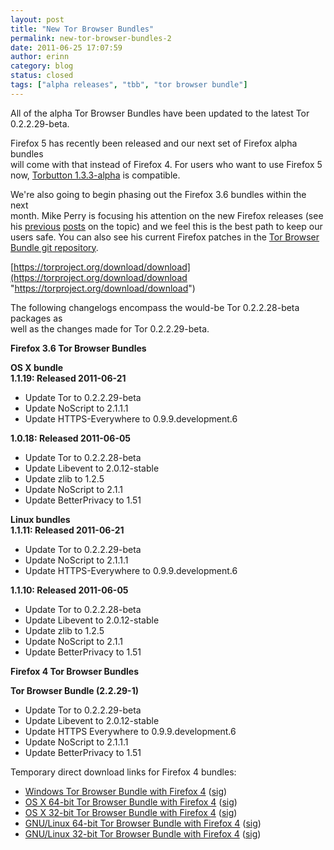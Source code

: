 ```yaml
---
layout: post
title: "New Tor Browser Bundles"
permalink: new-tor-browser-bundles-2
date: 2011-06-25 17:07:59
author: erinn
category: blog
status: closed
tags: ["alpha releases", "tbb", "tor browser bundle"]
---
```


All of the alpha Tor Browser Bundles have been updated to the latest Tor 0.2.2.29-beta.

Firefox 5 has recently been released and our next set of Firefox alpha bundles  
 will come with that instead of Firefox 4. For users who want to use Firefox 5  
 now, [Torbutton 1.3.3-alpha](https://www.torproject.org/torbutton/) is compatible.

We're also going to begin phasing out the Firefox 3.6 bundles within the next  
 month. Mike Perry is focusing his attention on the new Firefox releases (see  
 his [previous](https://blog.torproject.org/blog/toggle-or-not-toggle-end%20torbutton) [posts](http://blog.torproject.org/blog/improving-private-browsing-modes-do-not-track-vs-real-privacy-design) on the topic) and we feel this is the best path to keep our users safe. You can also see his current Firefox patches in the [Tor Browser Bundle git repository](https://gitweb.torproject.org/torbrowser.git/tree/refs/heads/maint-2.2:/src/current-patches).

[https://torproject.org/download/download](https://torproject.org/download/download "https://torproject.org/download/download")

The following changelogs encompass the would-be Tor 0.2.2.28-beta packages as  
 well as the changes made for Tor 0.2.2.29-beta.

**Firefox 3.6 Tor Browser Bundles**

**OS X bundle**  
 **1.1.19: Released 2011-06-21**

-   Update Tor to 0.2.2.29-beta
-   Update NoScript to 2.1.1.1
-   Update HTTPS-Everywhere to 0.9.9.development.6

**1.0.18: Released 2011-06-05**

-   Update Tor to 0.2.2.28-beta
-   Update Libevent to 2.0.12-stable
-   Update zlib to 1.2.5
-   Update NoScript to 2.1.1
-   Update BetterPrivacy to 1.51

**Linux bundles**  
 **1.1.11: Released 2011-06-21**

-   Update Tor to 0.2.2.29-beta
-   Update NoScript to 2.1.1.1
-   Update HTTPS-Everywhere to 0.9.9.development.6

**1.1.10: Released 2011-06-05**

-   Update Tor to 0.2.2.28-beta
-   Update Libevent to 2.0.12-stable
-   Update zlib to 1.2.5
-   Update NoScript to 2.1.1
-   Update BetterPrivacy to 1.51

**Firefox 4 Tor Browser Bundles**

**Tor Browser Bundle (2.2.29-1)**

-   Update Tor to 0.2.2.29-beta
-   Update Libevent to 2.0.12-stable
-   Update HTTPS Everywhere to 0.9.9.development.6
-   Update NoScript to 2.1.1.1
-   Update BetterPrivacy to 1.51

Temporary direct download links for Firefox 4 bundles:

-   [Windows Tor Browser Bundle with Firefox 4](https://torproject.org/dist/torbrowser/tor-browser-2.2.29-1-alpha_en-US.exe) ([sig](https://torproject.org/dist/torbrowser/tor-browser-2.2.29-1-alpha_en-US.ex.asc))
-   [OS X 64-bit Tor Browser Bundle with Firefox 4](https://torproject.org/dist/torbrowser/osx/TorBrowser-2.2.29-1-alpha-osx-x86_64-en-US.zip) ([sig](https://torproject.org/dist/torbrowser/osx/TorBrowser-2.2.29-1-alpha-osx-x86_64-en-US.zip.asc))
-   [OS X 32-bit Tor Browser Bundle with Firefox 4](https://torproject.org/dist/torbrowser/osx/TorBrowser-2.2.29-1-alpha-osx-i386-en-US.zip) ([sig](https://torproject.org/dist/torbrowser/osx/TorBrowser-2.2.29-1-alpha-osx-i386-en-US.zip.asc))
-   [GNU/Linux 64-bit Tor Browser Bundle with Firefox 4](https://torproject.org/dist/torbrowser/linux/tor-browser-gnu-linux-x86_64-2.2.29-1-alpha-en-US.tar.gz) ([sig](https://torproject.org/dist/torbrowser/linux/tor-browser-gnu-linux-x86_64-2.2.29-1-alpha-en-US.tar.gz.asc))
-   [GNU/Linux 32-bit Tor Browser Bundle with Firefox 4](https://torproject.org/dist/torbrowser/linux/tor-browser-gnu-linux-i686-2.2.29-2-alpha-en-US.tar.gz) ([sig](https://torproject.org/dist/torbrowser/linux/tor-browser-gnu-linux-i686-2.2.29-2-alpha-en-US.tar.gz.asc))

